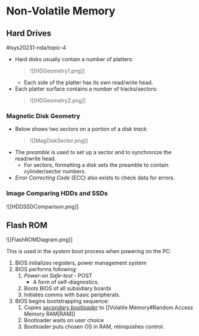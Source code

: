 # Non-Volatile Memory

## Hard Drives

#isys20231-nda/topic-4 

- Hard disks usually contain a number of platters:
	>![[HDGeometry1.png]]
	- Each side of the platter has its own read/write head.
- Each platter surface contains a number of tracks/sectors:
	>![[HDGeometry2.png]]
	
### Magnetic Disk Geometry

- Below shows two sectors on a portion of a *disk track:*
	>![[MagDiskSector.png]]
- The *preamble* is used to set up a sector and to synchronize the read/write head.
	- For sectors, formatting a disk sets the preamble to contain cylinder/sector numbers.
- *Error Correcting Code* (ECC) also exists to check data for errors.

### Image Comparing HDDs and SSDs

![[HDDSSDComparison.png]]

## Flash ROM

![[FlashROMDiagram.png]]

This is used in the *system boot* process when powering on the PC:
1) BIOS initializes registers, power management system
2) BIOS performs following:
	1) *Power-on Safe-test* - POST
		- A form of self-diagnostics.
	2) Boots BIOS of all subsidiary boards
	3) Initiates comms with basic peripherals.
3) BIOS begins bootstrapping sequence:
	1) Copies *[secondary bootloader](https://en.wikipedia.org/wiki/Bootloader#Second-stage_boot_loader)* to [[Volatile Memory#Random Access Memory RAM|RAM]]
	2) Bootloader waits on user choice
	3) Bootloader puts chosen OS in RAM, relinquishes control.